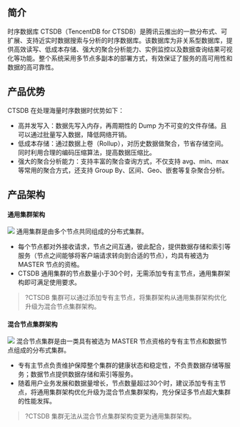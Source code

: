 
## 简介
时序数据库 CTSDB（TencentDB for CTSDB）是腾讯云推出的一款分布式、可扩展、支持近实时数据搜索与分析的时序数据库。该数据库为非关系型数据库，提供高效读写、低成本存储、强大的聚合分析能力、实例监控以及数据查询结果可视化等功能。整个系统采用多节点多副本的部署方式，有效保证了服务的高可用性和数据的高可靠性。

## 产品优势
CTSDB 在处理海量时序数据时优势如下：
 - 高并发写入：数据先写入内存，再周期性的 Dump 为不可变的文件存储。且可以通过批量写入数据，降低网络开销。
 - 低成本存储：通过数据上卷（Rollup），对历史数据做聚合，节省存储空间。同时利用合理的编码压缩算法，提高数据压缩比。
 - 强大的聚合分析能力：支持丰富的聚合查询方式，不仅支持 avg、min、max 等常用的聚合方式，还支持 Group By、区间、Geo、嵌套等复杂聚合分析。
 
## 产品架构
#### 通用集群架构
![](https://main.qcloudimg.com/raw/bc742b8f424e4fe05b8926369858a547.png)
通用集群是由多个节点共同组成的分布式集群。
- 每个节点都对外接收请求，节点之间互通，彼此配合，提供数据存储和索引等服务（节点之间能够将客户端请求转向到合适的节点），均具有被选为 MASTER 节点的资格。
- CTSDB 通用集群的节点数量小于30个时，无需添加专有主节点，通用集群架构即可满足使用要求。
>?CTSDB 集群可以通过添加专有主节点，将集群架构从通用集群架构优化升级为混合节点集群架构。

####  混合节点集群架构
![](https://main.qcloudimg.com/raw/8c576a8e8777f05ec0fb03d7d786ffbf.png)
混合节点集群是由一类具有被选为 MASTER 节点资格的专有主节点和数据节点组成的分布式集群。
- 专有主节点负责维护保障整个集群的健康状态和稳定性，不负责数据存储等服务；数据节点提供数据存储和索引等服务。
- 随着用户业务发展和数据量增长，节点数量超过30个时，建议添加专有主节点，将通用集群架构优化升级为混合节点集群架构，充分保证多节点超大集群的性能发挥。
>?CTSDB 集群无法从混合节点集群架构变更为通用集群架构。
